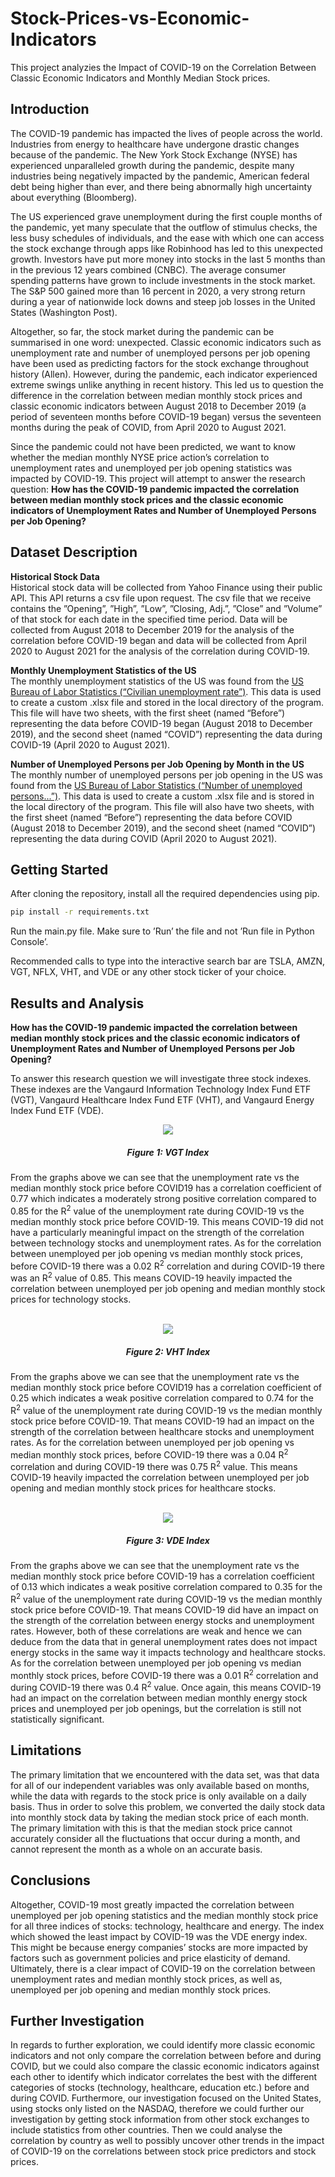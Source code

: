 # Stock-Prices-vs-Economic-Indicators
This project analyzies the Impact of COVID-19 on the Correlation Between Classic Economic Indicators and Monthly Median Stock prices.

## Introduction
The COVID-19 pandemic has impacted the lives of people across the world.
Industries from energy to healthcare have undergone drastic changes because of the pandemic. The New York Stock
Exchange (NYSE) has experienced unparalleled growth during the pandemic, despite many industries being negatively impacted by the pandemic, 
American federal debt being higher than ever, and there being abnormally high
uncertainty about everything (Bloomberg).

The US experienced grave unemployment during the first couple months of the pandemic, yet many speculate
that the outflow of stimulus checks, the less busy schedules of individuals, and the ease with which one can access
the stock exchange through apps like Robinhood has led to this unexpected growth. Investors have put more money
into stocks in the last 5 months than in the previous 12 years combined (CNBC). The average consumer spending
patterns have grown to include investments in the stock market. The S&P 500 gained more than 16 percent in 2020,
a very strong return during a year of nationwide lock downs and steep job losses in the United States (Washington
Post).

Altogether, so far, the stock market during the pandemic can be summarised in one word: unexpected. Classic
economic indicators such as unemployment rate and number of unemployed persons per job opening have been used
as predicting factors for the stock exchange throughout history (Allen). However, during the pandemic, each indicator
experienced extreme swings unlike anything in recent history. This led us to question the difference in the correlation
between median monthly stock prices and classic economic indicators between August 2018 to December 2019 (a
period of seventeen months before COVID-19 began) versus the seventeen months during the peak of COVID, from
April 2020 to August 2021.

Since the pandemic could not have been predicted, we want to know whether the median monthly NYSE price
action’s correlation to unemployment rates and unemployed per job opening statistics was impacted by COVID-19.
This project will attempt to answer the research question: **How has the COVID-19 pandemic impacted the
correlation between median monthly stock prices and the classic economic indicators of Unemployment Rates and Number of Unemployed Persons per Job Opening?**

## Dataset Description

**Historical Stock Data** <br />
Historical stock data will be collected from Yahoo Finance using their public API. This API returns a csv file
upon request. The csv file that we receive contains the ”Opening”, ”High”, ”Low”, ”Closing, Adj.”, ”Close” and
”Volume” of that stock for each date in the specified time period. Data will be collected from August 2018 to
December 2019 for the analysis of the correlation before COVID-19 began and data will be collected from April 2020 to August 2021 for the analysis of the correlation during COVID-19.

**Monthly Unemployment Statistics of the US** <br />
The monthly unemployment statistics of the US was found from the [US Bureau of Labor Statistics (“Civilian
unemployment rate”)](https://www.bls.gov/charts/employment-situation/civilian-unemployment-rate.htm). This data is used to create a custom .xlsx file and stored in the local directory of the program.
This file will have two sheets, with the first sheet (named “Before”) representing the data before COVID-19 began
(August 2018 to December 2019), and the second sheet (named “COVID”) representing the data during COVID-19
(April 2020 to August 2021).

**Number of Unemployed Persons per Job Opening by Month in the US** <br />
The monthly number of unemployed persons per job opening in the US was found from the [US Bureau of Labor
Statistics (“Number of unemployed persons...”)](https://www.bls.gov/charts/job-openings-and-labor-turnover/unemp-per-job-opening.htm). This data is used to create a custom .xlsx file and is stored in the
local directory of the program. This file will also have two sheets, with the first sheet (named “Before”) representing
the data before COVID (August 2018 to December 2019), and the second sheet (named “COVID”) representing the
data during COVID (April 2020 to August 2021).

## Getting Started
After cloning the repository, install all the required dependencies using pip.
```bash
pip install -r requirements.txt
```
Run the main.py file. Make sure to ’Run’ the file and not ’Run file in Python Console’.

Recommended calls to type into the interactive search bar are TSLA, AMZN, VGT, NFLX, VHT, and
VDE or any other stock ticker of your choice.

## Results and Analysis
**How has the COVID-19 pandemic impacted the correlation between median monthly stock prices
and the classic economic indicators of Unemployment Rates and Number of Unemployed Persons per
Job Opening?**

To answer this research question we will investigate three stock indexes. These indexes are the Vangaurd Information Technology Index Fund ETF (VGT), Vangaurd Healthcare Index Fund ETF (VHT), and Vangaurd Energy
Index Fund ETF (VDE).

<!-- ![VGT Index](https://i.ibb.co/Z6QzHzr/VGT.png) -->
<p align="center">
  <img 
    src="https://i.ibb.co/Z6QzHzr/VGT.png"
  >
</p>
<h5 align="center"> Figure 1: VGT Index </h5> 
From the graphs above we can see that the unemployment rate vs the median monthly stock price before COVID19 has a correlation coefficient of 0.77 which indicates a moderately strong positive correlation compared to 0.85
for the R<sup>2</sup> value of the unemployment rate during COVID-19 vs the median monthly stock price before COVID-19. This means COVID-19 did not have a particularly meaningful impact on the strength of the correlation between
technology stocks and unemployment rates. As for the correlation between unemployed per job opening vs median
monthly stock prices, before COVID-19 there was a 0.02 R<sup>2</sup>
correlation and during COVID-19 there was an R<sup>2</sup> value
of 0.85. This means COVID-19 heavily impacted the correlation between unemployed per job opening and median
monthly stock prices for technology stocks. <br /> <br />


<p align="center">
  <img 
    src="https://i.ibb.co/w7RJZmW/VHT.png"
  >
</p>
<h5 align="center"> Figure 2: VHT Index </h5> 
From the graphs above we can see that the unemployment rate vs the median monthly stock price before COVID19 has a correlation coefficient of 0.25 which indicates a weak positive correlation compared to 0.74 for the R<sup>2</sup> value
of the unemployment rate during COVID-19 vs the median monthly stock price before COVID-19. That means
COVID-19 had an impact on the strength of the correlation between healthcare stocks and unemployment rates. As
for the correlation between unemployed per job opening vs median monthly stock prices, before COVID-19 there
was a 0.04 R<sup>2</sup>
correlation and during COVID-19 there was 0.75 R<sup>2</sup> value. This means COVID-19 heavily impacted
the correlation between unemployed per job opening and median monthly stock prices for healthcare stocks. <br/> <br />


<p align="center">
  <img 
    src="https://i.ibb.co/kJ4w6hH/VDE.png"
  >
</p>
<h5 align="center"> Figure 3: VDE Index </h5> 
From the graphs above we can see that the unemployment rate vs the median monthly stock price before COVID-19 has a correlation coefficient of 0.13 which indicates a weak positive correlation compared to 0.35 for the R<sup>2</sup> value
of the unemployment rate during COVID-19 vs the median monthly stock price before COVID-19. That means
COVID-19 did have an impact on the strength of the correlation between energy stocks and unemployment rates.
However, both of these correlations are weak and hence we can deduce from the data that in general unemployment
rates does not impact energy stocks in the same way it impacts technology and healthcare stocks. As for the correlation between unemployed per job opening vs median monthly stock prices, before COVID-19 there was a 0.01
R<sup>2</sup>
correlation and during COVID-19 there was 0.4 R<sup>2</sup> value. Once again, this means COVID-19 had an impact on
the correlation between median monthly energy stock prices and unemployed per job openings, but the correlation
is still not statistically significant.

## Limitations
The primary limitation that we encountered with the data set, was that data for all of our independent variables
was only available based on months, while the data with regards to the stock price is only available on a daily basis.
Thus in order to solve this problem, we converted the daily stock data into monthly stock data by taking the median
stock price of each month. The primary limitation with this is that the median stock price cannot accurately consider all the fluctuations that occur during a month, and cannot represent the month as a whole on an accurate basis.

## Conclusions
Altogether, COVID-19 most greatly impacted the correlation between unemployed per job opening statistics and
the median monthly stock price for all three indices of stocks: technology, healthcare and energy. The index which
showed the least impact by COVID-19 was the VDE energy index. This might be because energy companies’ stocks
are more impacted by factors such as government policies and price elasticity of demand. Ultimately, there is a clear
impact of COVID-19 on the correlation between unemployment rates and median monthly stock prices, as well as,
unemployed per job opening and median monthly stock prices.

## Further Investigation
In regards to further exploration, we could identify more classic economic indicators and not only compare the
correlation between before and during COVID, but we could also compare the classic economic indicators against each
other to identify which indicator correlates the best with the different categories of stocks (technology, healthcare,
education etc.) before and during COVID. Furthermore, our investigation focused on the United States, using stocks
only listed on the NASDAQ, therefore we could further our investigation by getting stock information from other
stock exchanges to include statistics from other countries. Then we could analyse the correlation by country as well
to possibly uncover other trends in the impact of COVID-19 on the correlations between stock price predictors and
stock prices.















